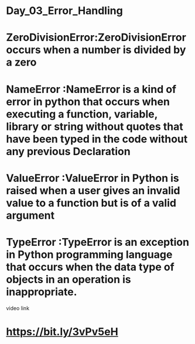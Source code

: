 # Day_03_Error_Handling
# ZeroDivisionError:ZeroDivisionError occurs when a number is divided by a zero
# NameError        :NameError is a kind of error in python that occurs when executing a function, variable, library or string without quotes that have been typed in the                     code without any previous Declaration
# ValueError       :ValueError in Python is raised when a user gives an invalid value to a function but is of a valid argument
# TypeError        :TypeError is an exception in Python programming language that occurs when the data type of objects in an operation is inappropriate.


video link
# https://bit.ly/3vPv5eH
